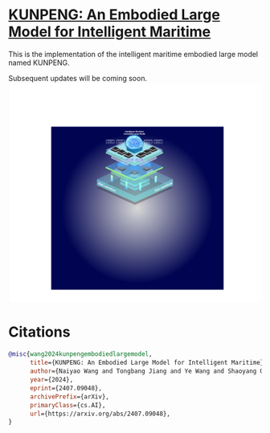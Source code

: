# [KUNPENG: An Embodied Large Model for Intelligent Maritime](https://arxiv.org/abs/2407.09048)
This is the implementation of the intelligent maritime embodied large model named KUNPENG.

Subsequent updates will be coming soon.
<img src="./kunpeng.pdf">
# Citations
```bibtex
@misc{wang2024kunpengembodiedlargemodel,
      title={KUNPENG: An Embodied Large Model for Intelligent Maritime}, 
      author={Naiyao Wang and Tongbang Jiang and Ye Wang and Shaoyang Qiu and Bo Zhang and Xinqiang Xie and Munan Li and Chunliu Wang and Yiyang Wang and Hongxiang Ren and Ruili Wang and Hongjun Shan and Hongbo Liu},
      year={2024},
      eprint={2407.09048},
      archivePrefix={arXiv},
      primaryClass={cs.AI},
      url={https://arxiv.org/abs/2407.09048}, 
}
```
